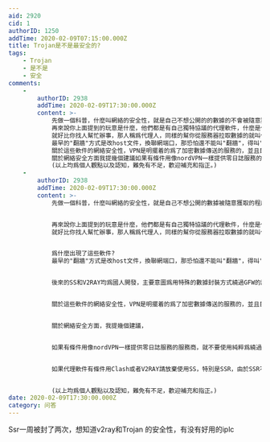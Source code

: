 ```yaml
---
aid: 2920
cid: 1
authorID: 1250
addTime: 2020-02-09T07:15:00.000Z
title: Trojan是不是最安全的?
tags:
    - Trojan
    - 是不是
    - 安全
comments:
    -
        authorID: 2938
        addTime: 2020-02-09T17:30:00.000Z
        content: >-
            先做一個科普，什麼叫網絡的安全性，就是自己不想公開的的數據的不會被隨意獲取的程度，也就是數據加密，我們經常聽到的端對端加密就是一種，當我們選擇用別人提供的服務是，幾乎不可避免的會留下有個人特徵的指紋，而這些指紋又能形成大數據。
            再來說你上面提到的玩意是什麼，他們都是有自己獨特協議的代理軟件，什麼是代理?
            就好比你找人幫忙辦事，那人稱爲代理人，同樣的幫你從服務器拉取數據的就叫代理軟件。 爲什麼出現了這些軟件?
            最早的"翻牆"方式是改host文件，換聯網端口，那恐怕還不能叫"翻牆"，得叫"找縫"。然後是"翻牆"初期的全名爲虛擬私人網路的VPN，這玩意最開始是用於公司人員加密傳輸數據，早期GFW是靠識別域名或者ip來阻斷流量，VPN的濫用也導致了中國企業要用VPN必須備案。後來的SS和V2RAY均爲國人開發，主要意圖爲用特殊的數據封裝方式繞過GFW的識別，但是由於GFW也開始偵測，並且限制出國端口的數量，這一種軟件不得不一直變換自己的面具。
            關於這些軟件的網絡安全性，VPN是明擺着的爲了加密數據傳送的服務的，並且目的是在公網中讓公司與員工形成內部網絡，但是由於是以代理方式使用的，提供服務的服務商的信用纔是保證網絡安全的重點，而後續國人開發的軟件目的要求也僅僅是不被GFW識別，在安全方面有多下功夫我不清楚。
            關於網絡安全方面我提幾個建議如果有條件用像nordVPN一樣提供零日誌服務的服務商，就不要使用純粹爲繞過GFW的代理軟件。如果要使用請避免有審查的服務商，安不安全不說，他們等於自帶GFW。如果代理軟件有條件用Clash或者V2RAY請放棄使用SS，特別是SSR，由於SSR不再維護，以及SS的存在時間太長，使用他們不會有好的體驗，還在實驗階段的Trojan也是。
            (以上均爲個人觀點以及認知，難免有不足，歡迎補充和指正。)
    -
        authorID: 2938
        addTime: 2020-02-09T17:30:00.000Z
        content: >-
            先做一個科普，什麼叫網絡的安全性，就是自己不想公開的數據被隨意獲取的程度，涉及到的爲數據加密，我們經常聽到的端對端加密就是一種，當我們選擇用別人提供的服務是，幾乎不可避免的會留下有個人特徵的指紋，而這些指紋又能形成大數據。


            再來說你上面提到的玩意是什麼，他們都是有自己獨特協議的代理軟件，什麼是代理?
            就好比你找人幫忙辦事，那人稱爲代理人，同樣的幫你從服務器拉取數據的就叫代理軟件。


            爲什麼出現了這些軟件?
            最早的"翻牆"方式是改host文件，換聯網端口，那恐怕還不能叫"翻牆"，得叫"找縫"。然後是"翻牆"初期的全名爲虛擬私人網路的VPN，這玩意最開始是用於公司人員加密傳輸數據，早期GFW是靠識別域名或者ip來阻斷流量，VPN的濫用也導致了中國企業要用VPN必須備案


            後來的SS和V2RAY均爲國人開發，主要意圖爲用特殊的數據封裝方式繞過GFW的識別，但是由於GFW也開始偵測，並且限制出國端口的數量，這一種軟件不得不一直變換自己的面具。


            關於這些軟件的網絡安全性，VPN是明擺着的爲了加密數據傳送的服務的，並且目的是在公網中讓公司與員工形成內部網絡，但是由於是以代理方式使用的，提供服務的服務商的信用纔是保證網絡安全的重點，而後續國人開發的軟件目的要求也僅僅是不被GFW識別，在安全方面有多下功夫我不清楚。


            關於網絡安全方面，我提幾個建議，


            如果有條件用像nordVPN一樣提供零日誌服務的服務商，就不要使用純粹爲繞過GFW的代理軟件。如果要使用請避免有審查的服務商，安不安全不說，他們等於自帶GFW。


            如果代理軟件有條件用Clash或者V2RAY請放棄使用SS，特別是SSR，由於SSR不再維護，以及SS的存在時間太長，使用他們不會有好的體驗，還在實驗階段的Trojan也是。


            (以上均爲個人觀點以及認知，難免有不足，歡迎補充和指正。)
date: 2020-02-09T17:30:00.000Z
category: 问答
---
```


Ssr一周被封了两次，想知道v2ray和Trojan 的安全性，有没有好用的iplc
